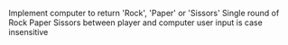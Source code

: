 Implement computer to return 'Rock', 'Paper' or 'Sissors'
Single round of Rock Paper Sissors between player and computer
    user input is case insensitive